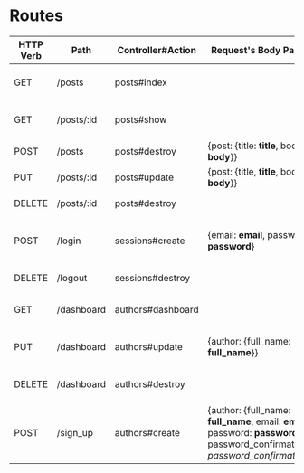 # Routes

| HTTP Verb |  Path  | Controller#Action | Request's Body Params | Respnse If Fails |         Response If Successfull           |
| --------- |  ----  | ----------------- | --------------------- | ---------------- |         -----------------------           |
|   GET     | /posts | posts#index       |                      |                 |   {successfull: true, posts: __posts__}   |
| GET | /posts/:id | posts#show |  |  | {successfull: true, post: __post__}
| POST | /posts | posts#destroy | {post: {title: __title__, body: __body__}} | {successfull: false, errors: __post.errors__} | {successfull: true}
| PUT | /posts/:id | posts#update | {post: {title, __title__, body: __body__}} | {successfull: false, errors: __post.errors__} | {successfull: true}
| DELETE | /posts/:id | posts#destroy || {successfull: false, errors: __post.errors__} | {successfull: true}
| POST | /login | sessions#create | {email: __email__, password: __password__} | {successfull: false, errors: __auth.errors/"Invalid Credentials"__} | {successfull: true, code: code}
| DELETE | /logout | sessions#destroy || {successfull: false, errors: __auth.errors__} | {successfull: true}
| GET | /dashboard | authors#dashboard ||| {successfull: true, user: __user__}
| PUT | /dashboard | authors#update | {author: {full_name: __full_name__}} | {successfull: false, errors: __author.errors__} | {successfull: true}
| DELETE | /dashboard | authors#destroy || {successfull: false, errors: __author.errors__} | {successfull: true}
| POST | /sign_up | authors#create | {author: {full_name: __full_name__, email: __email__, password: __password__, password_confirmation: _password_confirmation__}} | {successfull: false, errors: __author.errors__} | {successfull: true}

